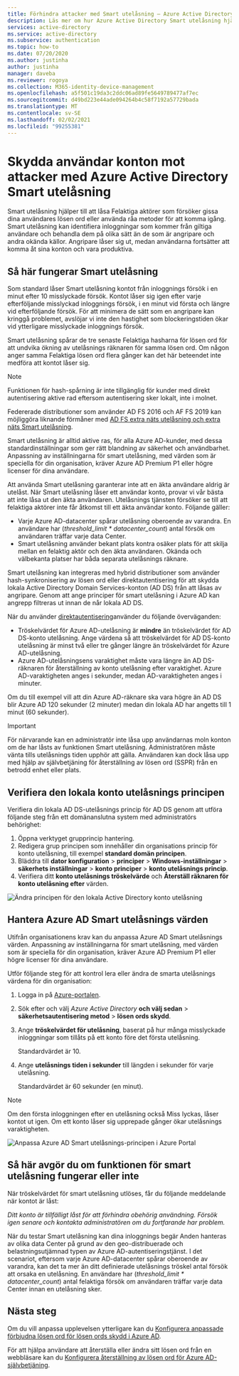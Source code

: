 ```yaml
---
title: Förhindra attacker med Smart utelåsning – Azure Active Directory
description: Läs mer om hur Azure Active Directory Smart utelåsning hjälper till att skydda din organisation från brute-force-attacker som försöker gissa användar lösen ord.
services: active-directory
ms.service: active-directory
ms.subservice: authentication
ms.topic: how-to
ms.date: 07/20/2020
ms.author: justinha
author: justinha
manager: daveba
ms.reviewer: rogoya
ms.collection: M365-identity-device-management
ms.openlocfilehash: a5f501c19da3c2ddc06ad89fe5649789477af7ec
ms.sourcegitcommit: d49bd223e44ade094264b4c58f7192a57729bada
ms.translationtype: MT
ms.contentlocale: sv-SE
ms.lasthandoff: 02/02/2021
ms.locfileid: "99255381"
---
```

# <a name="protect-user-accounts-from-attacks-with-azure-active-directory-smart-lockout"></a>Skydda användar konton mot attacker med Azure Active Directory Smart utelåsning

Smart utelåsning hjälper till att låsa Felaktiga aktörer som försöker gissa dina användares lösen ord eller använda råa metoder för att komma igång. Smart utelåsning kan identifiera inloggningar som kommer från giltiga användare och behandla dem på olika sätt än de som är angripare och andra okända källor. Angripare låser sig ut, medan användarna fortsätter att komma åt sina konton och vara produktiva.

## <a name="how-smart-lockout-works"></a>Så här fungerar Smart utelåsning

Som standard låser Smart utelåsning kontot från inloggnings försök i en minut efter 10 misslyckade försök. Kontot låser sig igen efter varje efterföljande misslyckad inloggnings försök, i en minut vid första och längre vid efterföljande försök. För att minimera de sätt som en angripare kan kringgå problemet, avslöjar vi inte den hastighet som blockeringstiden ökar vid ytterligare misslyckade inloggnings försök.

Smart utelåsning spårar de tre senaste Felaktiga hasharna för lösen ord för att undvika ökning av utelåsnings räknaren för samma lösen ord. Om någon anger samma Felaktiga lösen ord flera gånger kan det här beteendet inte medföra att kontot låser sig.

> [!NOTE]
> Funktionen för hash-spårning är inte tillgänglig för kunder med direkt autentisering aktive rad eftersom autentisering sker lokalt, inte i molnet.

Federerade distributioner som använder AD FS 2016 och AF FS 2019 kan möjliggöra liknande förmåner med [AD FS extra näts utelåsning och extra näts Smart utelåsning](/windows-server/identity/ad-fs/operations/configure-ad-fs-extranet-smart-lockout-protection).

Smart utelåsning är alltid aktive ras, för alla Azure AD-kunder, med dessa standardinställningar som ger rätt blandning av säkerhet och användbarhet. Anpassning av inställningarna för smart utelåsning, med värden som är speciella för din organisation, kräver Azure AD Premium P1 eller högre licenser för dina användare.

Att använda Smart utelåsning garanterar inte att en äkta användare aldrig är utelåst. När Smart utelåsning låser ett användar konto, provar vi vår bästa att inte låsa ut den äkta användaren. Utelåsnings tjänsten försöker se till att felaktiga aktörer inte får åtkomst till ett äkta användar konto. Följande gäller:

* Varje Azure AD-datacenter spårar utelåsning oberoende av varandra. En användare har (*threshold_limit * datacenter_count*) antal försök om användaren träffar varje data Center.
* Smart utelåsning använder bekant plats kontra osäker plats för att skilja mellan en felaktig aktör och den äkta användaren. Okända och välbekanta platser har båda separata utelåsnings räknare.

Smart utelåsning kan integreras med hybrid distributioner som använder hash-synkronisering av lösen ord eller direktautentisering för att skydda lokala Active Directory Domain Services-konton (AD DS) från att låsas av angripare. Genom att ange principer för smart utelåsning i Azure AD kan angrepp filtreras ut innan de når lokala AD DS.

När du använder [direktautentisering](../hybrid/how-to-connect-pta.md)använder du följande överväganden:

* Tröskelvärdet för Azure AD-utelåsning är **mindre** än tröskelvärdet för AD DS-konto utelåsning. Ange värdena så att tröskelvärdet för AD DS-konto utelåsning är minst två eller tre gånger längre än tröskelvärdet för Azure AD-utelåsning.
* Azure AD-utelåsningsens varaktighet måste vara längre än AD DS-räknaren för återställning av konto utelåsning efter varaktighet. Azure AD-varaktigheten anges i sekunder, medan AD-varaktigheten anges i minuter.

Om du till exempel vill att din Azure AD-räknare ska vara högre än AD DS blir Azure AD 120 sekunder (2 minuter) medan din lokala AD har angetts till 1 minut (60 sekunder).

> [!IMPORTANT]
> För närvarande kan en administratör inte låsa upp användarnas moln konton om de har låsts av funktionen Smart utelåsning. Administratören måste vänta tills utelåsnings tiden upphör att gälla. Användaren kan dock låsa upp med hjälp av självbetjäning för återställning av lösen ord (SSPR) från en betrodd enhet eller plats.

## <a name="verify-on-premises-account-lockout-policy"></a>Verifiera den lokala konto utelåsnings principen

Verifiera din lokala AD DS-utelåsnings princip för AD DS genom att utföra följande steg från ett domänanslutna system med administratörs behörighet:

1. Öppna verktyget grupprincip hantering.
2. Redigera grup principen som innehåller din organisations princip för konto utelåsning, till exempel **standard domän principen**.
3. Bläddra till **dator konfiguration**  >  **principer**  >  **Windows-inställningar**  >  **säkerhets inställningar**  >  **konto principer**  >  **konto utelåsnings princip**.
4. Verifiera ditt **konto utelåsnings tröskelvärde** och **Återställ räknaren för konto utelåsning efter** värden.

![Ändra principen för den lokala Active Directory konto utelåsning](./media/howto-password-smart-lockout/active-directory-on-premises-account-lockout-policy.png)

## <a name="manage-azure-ad-smart-lockout-values"></a>Hantera Azure AD Smart utelåsnings värden

Utifrån organisationens krav kan du anpassa Azure AD Smart utelåsnings värden. Anpassning av inställningarna för smart utelåsning, med värden som är speciella för din organisation, kräver Azure AD Premium P1 eller högre licenser för dina användare.

Utför följande steg för att kontrol lera eller ändra de smarta utelåsnings värdena för din organisation:

1. Logga in på [Azure-portalen](https://portal.azure.com).
1. Sök efter och välj *Azure Active Directory* **och välj sedan**  >  **säkerhetsautentisering metod**  >  **lösen ords skydd**.
1. Ange **tröskelvärdet för utelåsning**, baserat på hur många misslyckade inloggningar som tillåts på ett konto före det första utelåsning.

    Standardvärdet är 10.

1. Ange **utelåsnings tiden i sekunder** till längden i sekunder för varje utelåsning.

    Standardvärdet är 60 sekunder (en minut).

> [!NOTE]
> Om den första inloggningen efter en utelåsning också Miss lyckas, låser kontot ut igen. Om ett konto låser sig upprepade gånger ökar utelåsnings varaktigheten.

![Anpassa Azure AD Smart utelåsnings-principen i Azure Portal](./media/howto-password-smart-lockout/azure-active-directory-custom-smart-lockout-policy.png)

## <a name="how-to-determine-if-the-smart-lockout-feature-is-working-or-not"></a>Så här avgör du om funktionen för smart utelåsning fungerar eller inte

När tröskelvärdet för smart utelåsning utlöses, får du följande meddelande när kontot är låst:

*Ditt konto är tillfälligt låst för att förhindra obehörig användning. Försök igen senare och kontakta administratören om du fortfarande har problem.*

När du testar Smart utelåsning kan dina inloggnings begär Anden hanteras av olika data Center på grund av den geo-distribuerade och belastningsutjämnad typen av Azure AD-autentiseringstjänst. I det scenariot, eftersom varje Azure AD-datacenter spårar oberoende av varandra, kan det ta mer än ditt definierade utelåsnings tröskel antal försök att orsaka en utelåsning. En användare har (*threshold_limit * datacenter_count*) antal felaktiga försök om användaren träffar varje data Center innan en utelåsning sker.

## <a name="next-steps"></a>Nästa steg

Om du vill anpassa upplevelsen ytterligare kan du [Konfigurera anpassade förbjudna lösen ord för lösen ords skydd i Azure AD](tutorial-configure-custom-password-protection.md).

För att hjälpa användare att återställa eller ändra sitt lösen ord från en webbläsare kan du [Konfigurera återställning av lösen ord för Azure AD-självbetjäning](tutorial-enable-sspr.md).
